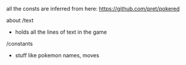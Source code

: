 all the consts are inferred from here: https://github.com/pret/pokered

about 
/text
* holds all the lines of text in the game

/constants
* stuff like pokemon names, moves